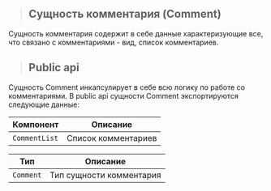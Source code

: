 > ## **Сущность комментария (Comment)**

Сущность комментария содержит в себе данные характеризующие все, что связано с комментариями - вид, список комментариев.

> ## **Public api**

Сущность Comment инкапсулирует в себе всю логику по работе со комментариями. В public api сущности Comment экспортируются следующие данные:

| Компонент     | Описание            |
| ------------- | ------------------- |
| `CommentList` | Список комментариев |

| Тип       | Описание                 |
| --------- | ------------------------ |
| `Comment` | Тип сущности комментария |
